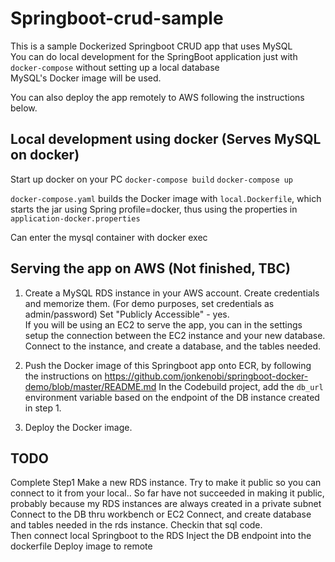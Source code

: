 # Springboot-crud-sample
This is a sample Dockerized Springboot CRUD app that uses MySQL  
You can do local development for the SpringBoot application just with `docker-compose` without setting up a local database  
MySQL's Docker image will be used.

You can also deploy the app remotely to AWS following the instructions below.

## Local development using docker (Serves MySQL on docker)  
Start up docker on your PC
`docker-compose build`
`docker-compose up`

`docker-compose.yaml` builds the Docker image with `local.Dockerfile`, which starts the jar using Spring profile=docker,
thus using the properties in `application-docker.properties`

Can enter the mysql container with docker exec 

## Serving the app on AWS (Not finished, TBC) 
1. Create a MySQL RDS instance in your AWS account. Create credentials and memorize them. (For demo purposes, set credentials as admin/password) Set "Publicly Accessible" - yes.  
   If you will be using an EC2 to serve the app, you can in the settings setup the connection between the EC2 instance and your new database.
   Connect to the instance, and create a database, and the tables needed. 
   
2. Push the Docker image of this Springboot app onto ECR, by following the instructions on https://github.com/jonkenobi/springboot-docker-demo/blob/master/README.md 
   In the Codebuild project, add the `db_url` environment variable based on the endpoint of the DB instance created in step 1.  
3. Deploy the Docker image. 
 

## TODO 
Complete Step1 
Make a new RDS instance. Try to make it public so you can connect to it from your local.. 
So far have not succeeded in making it public, probably because my RDS instances are always created in a private subnet
Connect to the DB thru workbench or EC2 Connect, and create database and tables needed in the rds instance. Checkin that sql code.  
Then connect local Springboot to the RDS
Inject the DB endpoint into the dockerfile 
Deploy image to remote  
